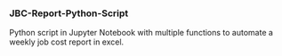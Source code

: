 ### JBC-Report-Python-Script

Python script in Jupyter Notebook with multiple functions to automate a weekly job cost report in excel.
